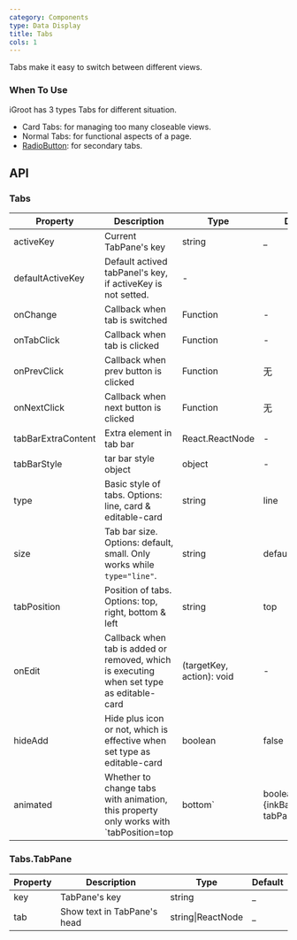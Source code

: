 ```yaml
---
category: Components
type: Data Display
title: Tabs
cols: 1
---
```


Tabs make it easy to switch between different views.

### When To Use

iGroot has 3 types Tabs for different situation.

- Card Tabs: for managing too many closeable views.
- Normal Tabs: for functional aspects of a page.
- [RadioButton](/components/radio/#components-radio-demo-radiobutton): for secondary tabs.

## API

### Tabs

| Property     | Description           | Type     | Default      |
|--------------|-----------------------|----------|--------------|
| activeKey    | Current TabPane's key| string   | _             |
| defaultActiveKey | Default actived tabPanel's key, if activeKey is not setted. | - |
| onChange     | Callback when tab is switched | Function | - |
| onTabClick   | Callback when tab is clicked | Function | - |
| onPrevClick  | Callback when prev button is clicked | Function | 无 |
| onNextClick  | Callback when next button is clicked | Function | 无 |
| tabBarExtraContent | Extra element in tab bar | React.ReactNode | - |
| tabBarStyle  | tar bar style object           | object   | -        |
| type         | Basic style of tabs. Options: line, card & editable-card | string | line |
| size         | Tab bar size. Options: default, small. Only works while `type="line"`. | string | default |
| tabPosition  | Position of tabs. Options: top, right, bottom & left | string | top |
| onEdit       | Callback when tab is added or removed, which is executing when set type as editable-card | (targetKey, action): void | - |
| hideAdd      | Hide plus icon or not, which is effective when set type as editable-card | boolean | false |
| animated | Whether to change tabs with animation, this property only works with `tabPosition=top|bottom` | boolean \| {inkBar:boolean, tabPane:boolean} | true |

### Tabs.TabPane
| Property     | Description           | Type     | Default      |
|--------------|-----------------------|----------|--------------|
| key          | TabPane's key         | string   | _            |
| tab          | Show text in TabPane's head | string\|ReactNode | _ |
